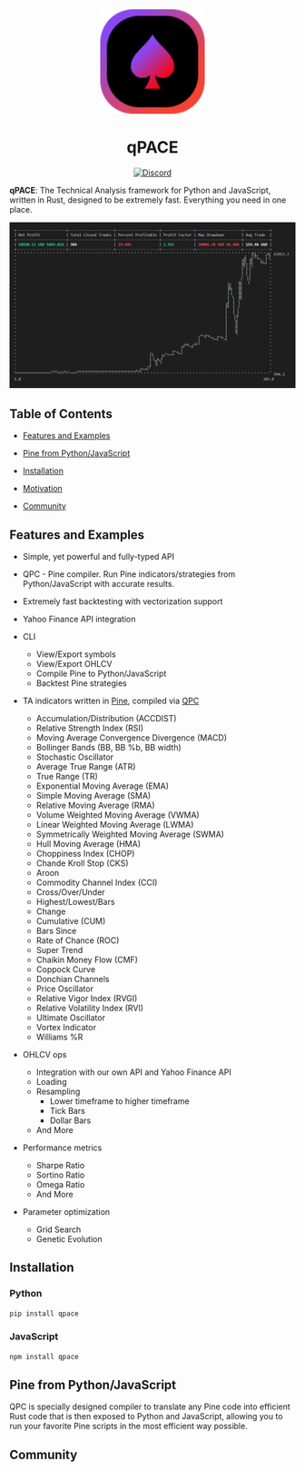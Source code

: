 <div align="center">
  <img src="static/logo.svg" width="184">

<br />

<h1><b>qPACE</b></h1>

<a href="https://discord.gg/P7Vn4VX"><img src="https://cdn.nersent.com/public/badges/discord.svg" alt="Discord" /></a>

</div>

**qPACE**: The Technical Analysis framework for Python and JavaScript, written in Rust, designed to be extremely fast. Everything you need in one place.

![backtest summary](/static/backtest_summary.png)

## Table of Contents

- [Features and Examples](#features-and-examples)

- [Pine from Python/JavaScript](#pine-from-python-javascript)

- [Installation](#installation)

- [Motivation](#motivation)

- [Community](#community)

## Features and Examples

- Simple, yet powerful and fully-typed API

- QPC - Pine compiler. Run Pine indicators/strategies from Python/JavaScript with accurate results.

- Extremely fast backtesting with vectorization support

- Yahoo Finance API integration

- CLI
  - View/Export symbols
  - View/Export OHLCV
  - Compile Pine to Python/JavaScript
  - Backtest Pine strategies

- TA indicators written in [Pine](/content/ta.pine), compiled via [QPC](#pine-from-python)
  - Accumulation/Distribution (ACCDIST)
  - Relative Strength Index (RSI)
  - Moving Average Convergence Divergence (MACD)
  - Bollinger Bands (BB, BB %b, BB width)
  - Stochastic Oscillator
  - Average True Range (ATR)
  - True Range (TR)
  - Exponential Moving Average (EMA)
  - Simple Moving Average (SMA)
  - Relative Moving Average (RMA)
  - Volume Weighted Moving Average (VWMA)
  - Linear Weighted Moving Average (LWMA)
  - Symmetrically Weighted Moving Average (SWMA)
  - Hull Moving Average (HMA)
  - Choppiness Index (CHOP)
  - Chande Kroll Stop (CKS)
  - Aroon
  - Commodity Channel Index (CCI)
  - Cross/Over/Under
  - Highest/Lowest/Bars
  - Change
  - Cumulative (CUM)
  - Bars Since
  - Rate of Chance (ROC)
  - Super Trend
  - Chaikin Money Flow (CMF)
  - Coppock Curve
  - Donchian Channels
  - Price Oscillator
  - Relative Vigor Index (RVGI)
  - Relative Volatility Index (RVI)
  - Ultimate Oscillator
  - Vortex Indicator
  - Williams %R

- OHLCV ops
  - Integration with our own API and Yahoo Finance API
  - Loading
  - Resampling
    - Lower timeframe to higher timeframe
    - Tick Bars
    - Dollar Bars
  - And More
  
- Performance metrics
  - Sharpe Ratio
  - Sortino Ratio
  - Omega Ratio
  - And More

- Parameter optimization
  - Grid Search
  - Genetic Evolution

## Installation

### Python

```bash
pip install qpace
```

### JavaScript

```bash
npm install qpace
```

## Pine from Python/JavaScript

QPC is specially designed compiler to translate any Pine code into efficient Rust code that is then exposed to Python and JavaScript, allowing you to run your favorite Pine scripts in the most efficient way possible.

## Community
